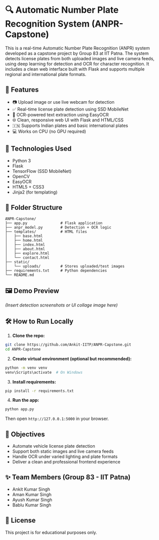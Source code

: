 
# 🔍 Automatic Number Plate Recognition System (ANPR-Capstone)

This is a real-time Automatic Number Plate Recognition (ANPR) system developed as a capstone project by Group 83 at IIT Patna. The system detects license plates from both uploaded images and live camera feeds, using deep learning for detection and OCR for character recognition. It includes a clean web interface built with Flask and supports multiple regional and international plate formats.

## 🚀 Features

- 📷 Upload image or use live webcam for detection
- ✅ Real-time license plate detection using SSD MobileNet
- 🔡 OCR-powered text extraction using EasyOCR
- 🌐 Clean, responsive web UI with Flask and HTML/CSS
- 🇮🇳 Supports Indian plates and basic international plates
- 💻 Works on CPU (no GPU required)

## 🧰 Technologies Used

- Python 3
- Flask
- TensorFlow (SSD MobileNet)
- OpenCV
- EasyOCR
- HTML5 + CSS3
- Jinja2 (for templating)

## 📂 Folder Structure

```
ANPR-Capstone/
├── app.py               # Flask application
├── anpr_model.py        # Detection + OCR logic
├── templates/           # HTML files
│   ├── base.html
│   ├── home.html
│   ├── index.html
│   ├── about.html
│   ├── explore.html
│   └── contact.html
├── static/
│   └── uploads/         # Stores uploaded/test images
├── requirements.txt     # Python dependencies
└── README.md
```

## 🖼️ Demo Preview

*(Insert detection screenshots or UI collage image here)*

## 🛠️ How to Run Locally

1. **Clone the repo:**
```bash
git clone https://github.com/Ankit-IITP/ANPR-Capstone.git
cd ANPR-Capstone
```

2. **Create virtual environment (optional but recommended):**
```bash
python -m venv venv
venv\Scripts\activate  # On Windows
```

3. **Install requirements:**
```bash
pip install -r requirements.txt
```

4. **Run the app:**
```bash
python app.py
```

Then open `http://127.0.0.1:5000` in your browser.

## 📌 Objectives

- Automate vehicle license plate detection
- Support both static images and live camera feeds
- Handle OCR under varied lighting and plate formats
- Deliver a clean and professional frontend experience

## ✨ Team Members (Group 83 - IIT Patna)

- Ankit Kumar Singh
- Aman Kumar Singh
- Ayush Kumar Singh
- Bablu Kumar Singh

## 📄 License

This project is for educational purposes only.
